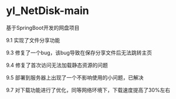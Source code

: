 # yl_NetDisk-main
基于SpringBoot开发的网盘项目

9.1 实现了文件分享功能

9.3 修复了一个bug，该bug导致在保存分享文件后无法跳转主页

9.4 修复了首次访问无法加载静态资源的问题

9.5 部署到服务器上出现了一个不影响使用的小问题，已解决

9.7 对下载功能进行了优化，同等网络环境下，下载速度提高了30%左右
